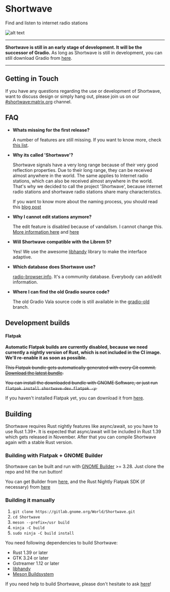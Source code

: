 # Shortwave
Find and listen to internet radio stations

![alt text](https://gitlab.gnome.org/World/Shortwave/raw/master/data/icons/hicolor/scalable/apps/de.haeckerfelix.Shortwave.svg "Logo")

___
**Shortwave is still in an early stage of development. It will be the successor of Gradio.**
As long as Shortwave is still in development, you can still download Gradio from [here](https://flathub.org/apps/details/de.haeckerfelix.gradio).
___

## Getting in Touch
If you have any questions regarding the use or development of Shortwave,
want to discuss design or simply hang out, please join us on our [#shortwave:matrix.org](https://matrix.to/#/#shortwave:matrix.org) channel.

## FAQ
- **Whats missing for the first release?**

    A number of features are still missing. If you want to know more, check [this list](https://gitlab.gnome.org/World/Shortwave/blob/master/TODO.md).

- **Why its called 'Shortwave'?**

    Shortwave signals have a very long range because of their very good reflection properties. 
Due to their long range, they can be received almost anywhere in the world. 
The same applies to Internet radio stations, which can also be received almost anywhere in the world.
That's why we decided to call the project 'Shortwave', because internet radio stations and shortwave radio stations share many characteristics.

    If you want to know more about the naming process, you should read this [blog post](https://blogs.gnome.org/tbernard/2019/04/26/naming-your-app/)

- **Why I cannot edit stations anymore?**

    The edit feature is disabled because of vandalism. I cannot change this. [More information here](http://www.radio-browser.info/gui/#/) and [here](https://github.com/segler-alex/radiobrowser-api/issues/39)

- **Will Shortwave compatible with the Librem 5?**

    Yes! We use the awesome [libhandy](https://source.puri.sm/Librem5/libhandy) library to make the interface adaptive.

- **Which database does Shortwave use?**

    [radio-browser.info](http://www.radio-browser.info/gui/#/). It's a community database. Everybody can add/edit information.

- **Where I can find the old Gradio source code?**

    The old Gradio Vala source code is still available in the [gradio-old](https://gitlab.gnome.org/World/Shortwave/tree/gradio-old) branch. 

## Development builds

#### Flatpak
**Automatic Flatpak builds are currently disabled, because we need currently a nightly version of Rust, which is not included in the CI image. We'll re-enable it as soon as possible.**

~~This Flatpak bundle gets automatically generated with every Git commit. 
[Download the latest bundle](https://gitlab.gnome.org/World/Shortwave/-/jobs/artifacts/master/download?job=flatpak).~~

~~You can install the downloaded bundle with GNOME Software, or just run `flatpak install shortwave-dev.flatpak -y`.~~

If you haven't installed Flatpak yet, you can download it from [here](https://flatpak.org/setup/).

## Building
Shortwave requires Rust nightly features like async/await, so you have to use Rust 1.39+. 
It is expected that async/await will be included in Rust 1.39 which gets released in November. 
After that you can compile Shortwave again with a stable Rust version.

### Building with Flatpak + GNOME Builder
Shortwave can be built and run with [GNOME Builder](https://wiki.gnome.org/Apps/Builder) >= 3.28.
Just clone the repo and hit the run button!

You can get Builder from [here](https://wiki.gnome.org/Apps/Builder/Downloads), and the Rust Nightly Flatpak SDK (if necessary) from [here](https://gitlab.gnome.org/snippets/844)

### Building it manually
1. `git clone https://gitlab.gnome.org/World/Shortwave.git`
2. `cd Shortwave`
3. `meson --prefix=/usr build`
4. `ninja -C build`
5. `sudo ninja -C build install`

You need following dependencies to build Shortwave:
- Rust 1.39 or later
- GTK 3.24 or later
- Gstreamer 1.12 or later
- [libhandy](https://source.puri.sm/Librem5/libhandy)
- [Meson Buildsystem](https://mesonbuild.com/)

If you need help to build Shortwave, please don't hesitate to ask [here](https://matrix.to/#/#shortwave:matrix.org)!
